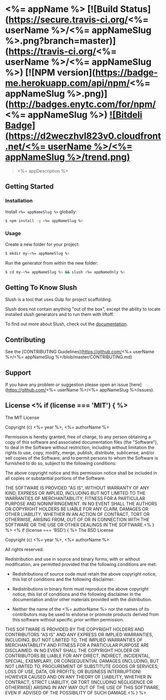 # <%= appName %> [![Build Status](https://secure.travis-ci.org/<%= userName %>/<%= appNameSlug %>.png?branch=master)](https://travis-ci.org/<%= userName %>/<%= appNameSlug %>) [![NPM version](https://badge-me.herokuapp.com/api/npm/<%= appNameSlug %>.png)](http://badges.enytc.com/for/npm/<%= appNameSlug %>) [![Bitdeli Badge](https://d2weczhvl823v0.cloudfront.net/<%= userName %>/<%= appNameSlug %>/trend.png)](https://bitdeli.com/free "Bitdeli Badge")

> <%= appDescription %>


## Getting Started

### Installation

Install `<%= appNameSlug %>` globally:

```bash
$ npm install -g <%= appNameSlug %>
```

### Usage

Create a new folder for your project:

```bash
$ mkdir my-<%= appNameSlug %>
```

Run the generator from within the new folder:

```bash
$ cd my-<%= appNameSlug %> && slush <%= appNameOnly %>
```

## Getting To Know Slush

Slush is a tool that uses Gulp for project scaffolding.

Slush does not contain anything "out of the box", except the ability to locate installed slush generators and to run them with liftoff.

To find out more about Slush, check out the [documentation](https://github.com/klei/slush).

## Contributing

See the [CONTRIBUTING Guidelines](https://github.com/<%= userName %>/<%= appNameSlug %>/blob/master/CONTRIBUTING.md)

## Support
If you have any problem or suggestion please open an issue [here](https://github.com/<%= userName %>/<%= appNameSlug %>/issues).

## License <% if (license === 'MIT') { %>

The MIT License

Copyright (c) <%= year %>, <%= authorName %>

Permission is hereby granted, free of charge, to any person
obtaining a copy of this software and associated documentation
files (the "Software"), to deal in the Software without
restriction, including without limitation the rights to use,
copy, modify, merge, publish, distribute, sublicense, and/or sell
copies of the Software, and to permit persons to whom the
Software is furnished to do so, subject to the following
conditions:

The above copyright notice and this permission notice shall be
included in all copies or substantial portions of the Software.

THE SOFTWARE IS PROVIDED "AS IS", WITHOUT WARRANTY OF ANY KIND,
EXPRESS OR IMPLIED, INCLUDING BUT NOT LIMITED TO THE WARRANTIES
OF MERCHANTABILITY, FITNESS FOR A PARTICULAR PURPOSE AND
NONINFRINGEMENT. IN NO EVENT SHALL THE AUTHORS OR COPYRIGHT
HOLDERS BE LIABLE FOR ANY CLAIM, DAMAGES OR OTHER LIABILITY,
WHETHER IN AN ACTION OF CONTRACT, TORT OR OTHERWISE, ARISING
FROM, OUT OF OR IN CONNECTION WITH THE SOFTWARE OR THE USE OR
OTHER DEALINGS IN THE SOFTWARE.<% } %>
<% if (license === 'BSD') { %>
The BSD License

Copyright (c) <%= year %>, <%= authorName %>

All rights reserved.

Redistribution and use in source and binary forms, with or without modification,
are permitted provided that the following conditions are met:

* Redistributions of source code must retain the above copyright notice, this
  list of conditions and the following disclaimer.

* Redistributions in binary form must reproduce the above copyright notice, this
  list of conditions and the following disclaimer in the documentation and/or
  other materials provided with the distribution.

* Neither the name of the <%= authorName %> nor the names of its
  contributors may be used to endorse or promote products derived from
  this software without specific prior written permission.

THIS SOFTWARE IS PROVIDED BY THE COPYRIGHT HOLDERS AND CONTRIBUTORS "AS IS" AND
ANY EXPRESS OR IMPLIED WARRANTIES, INCLUDING, BUT NOT LIMITED TO, THE IMPLIED
WARRANTIES OF MERCHANTABILITY AND FITNESS FOR A PARTICULAR PURPOSE ARE
DISCLAIMED. IN NO EVENT SHALL THE COPYRIGHT HOLDER OR CONTRIBUTORS BE LIABLE FOR
ANY DIRECT, INDIRECT, INCIDENTAL, SPECIAL, EXEMPLARY, OR CONSEQUENTIAL DAMAGES
(INCLUDING, BUT NOT LIMITED TO, PROCUREMENT OF SUBSTITUTE GOODS OR SERVICES;
LOSS OF USE, DATA, OR PROFITS; OR BUSINESS INTERRUPTION) HOWEVER CAUSED AND ON
ANY THEORY OF LIABILITY, WHETHER IN CONTRACT, STRICT LIABILITY, OR TORT
(INCLUDING NEGLIGENCE OR OTHERWISE) ARISING IN ANY WAY OUT OF THE USE OF THIS
SOFTWARE, EVEN IF ADVISED OF THE POSSIBILITY OF SUCH DAMAGE.<% } %>
